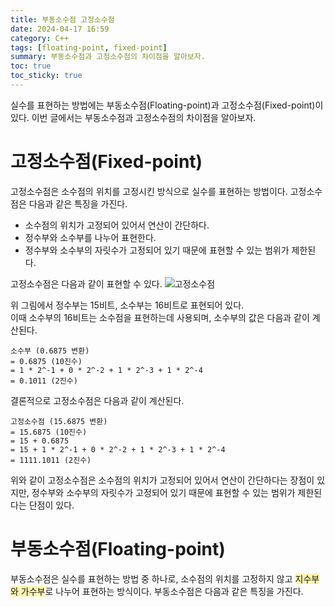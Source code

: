 ```yaml
---
title: 부동소수점 고정소수점
date: 2024-04-17 16:59
category: C++
tags: [floating-point, fixed-point]
summary: 부동소수점과 고정소수점의 차이점을 알아보자.
toc: true
toc_sticky: true
---
```


실수를 표현하는 방법에는 부동소수점(Floating-point)과 고정소수점(Fixed-point)이 있다. 이번 글에서는 부동소수점과 고정소수점의 차이점을 알아보자.
# 고정소수점(Fixed-point)
고정소수점은 소수점의 위치를 고정시킨 방식으로 실수를 표현하는 방법이다. 고정소수점은 다음과 같은 특징을 가진다.
- 소수점의 위치가 고정되어 있어서 연산이 간단하다.
- 정수부와 소수부를 나누어 표현한다.
- 정수부와 소수부의 자릿수가 고정되어 있기 때문에 표현할 수 있는 범위가 제한된다.

고정소수점은 다음과 같이 표현할 수 있다.
![고정소수점](https://velog.velcdn.com/images/hyuntae_/post/fe7e4888-5941-4e62-9aa7-d8742acfd563/image.jpeg)

위 그림에서 정수부는 15비트, 소수부는 16비트로 표현되어 있다. <br>
이때 소수부의 16비트는 소수점을 표현하는데 사용되며, 소수부의 값은 다음과 같이 계산된다.
```
소수부 (0.6875 변환)
= 0.6875 (10진수)
= 1 * 2^-1 + 0 * 2^-2 + 1 * 2^-3 + 1 * 2^-4
= 0.1011 (2진수)
```
결론적으로 고정소수점은 다음과 같이 계산된다.
```
고정소수점 (15.6875 변환)
= 15.6875 (10진수)
= 15 + 0.6875
= 15 + 1 * 2^-1 + 0 * 2^-2 + 1 * 2^-3 + 1 * 2^-4
= 1111.1011 (2진수)
```
위와 같이 고정소수점은 소수점의 위치가 고정되어 있어서 연산이 간단하다는 장점이 있지만, 정수부와 소수부의 자릿수가 고정되어 있기 때문에 표현할 수 있는 범위가 제한된다는 단점이 있다.

# 부동소수점(Floating-point)
부동소수점은 실수를 표현하는 방법 중 하나로, 소수점의 위치를 고정하지 않고
<span style="background-color:#fff5b1">지수부와 가수부</span>로 나누어 표현하는 방식이다. 부동소수점은 다음과 같은 특징을 가진다.